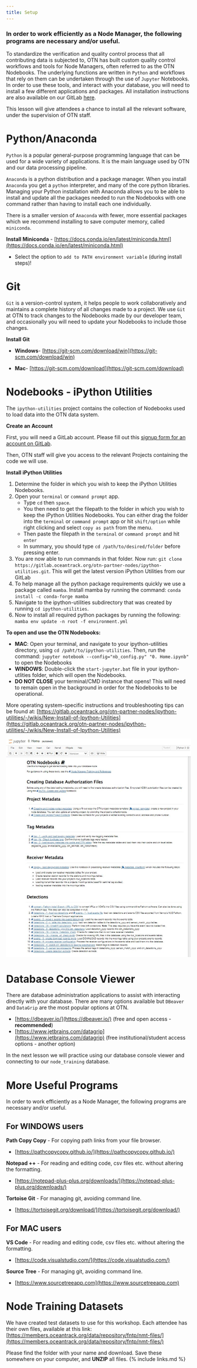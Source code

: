 ```yaml
---
title: Setup
---
```


### In order to work efficiently as a Node Manager, the following programs are necessary and/or useful.

To standardize the verification and quality control process that all contributing data is subjected to, OTN has built custom quality control workflows and tools for Node Managers, often referred to as the OTN Nodebooks. The underlying functions are written in `Python` and workflows that rely on them can be undertaken through the use of `Jupyter` Notebooks. In order to use these tools, and interact with your database, you will need to install a few different applications and packages. All installation instructions are also available on our GitLab [here](https://gitlab.oceantrack.org/otn-partner-nodes/ipython-utilities/-/wikis/home). 

This lesson will give attendees a chance to install all the relevant software, under the supervision of OTN staff.

# Python/Anaconda

`Python` is a popular general-purpose programming language that can be used for a wide variety of applications. It is the main language used by OTN and our data processing pipeline.

`Anaconda` is a python distribution and a package manager. When you install `Anaconda` you get a `python` interpreter, and many of the core python libraries. Managing your Python installation with Anaconda allows you to be able to install and update all the packages needed to run the Nodebooks with one command rather than having to install each one individually. 

There is a smaller version of `Anaconda` with fewer, more essential packages which we recommend installing to save computer memory, called `miniconda`.

 **Install Miniconda** - [https://docs.conda.io/en/latest/miniconda.html](https://docs.conda.io/en/latest/miniconda.html)
  - Select the option to `add to PATH environment variable` (during install steps)!


# Git

`Git` is a version-control system, it helps people to work collaboratively and maintains a complete history of all changes made to a project. We use `Git` at OTN to track changes to the Nodebooks made by our developer team, and occasionally you will need to update your Nodebooks to include those changes.

**Install Git** 

- **Windows**- [https://git-scm.com/download/win](https://git-scm.com/download/win)

- **Mac**- [https://git-scm.com/download](https://git-scm.com/download)


# Nodebooks - iPython Utilities 
The `ipython-utilities` project contains the collection of Nodebooks used to load data into the OTN data system.

**Create an Account**

First, you will need a GitLab account. Please fill out this [signup form for an account on GitLab](https://gitlab.oceantrack.org/users/sign_up).

Then, OTN staff will give you access to the relevant Projects containing the code we will use.

**Install iPython Utilities** 

1. Determine the folder in which you wish to keep the iPython Utilities Nodebooks.
1. Open your `terminal` or `command prompt` app. 
   * Type `cd` then `space`. 
   * You then need to get the filepath to the folder in which you wish to keep the iPython Utilities Nodebooks. You can either drag the folder into the `terminal` or `command prompt` app or hit `shift/option` while right clicking and select `copy as path` from the menu.
   * Then paste the filepath in the `terminal` or `command prompt` and hit `enter`
   * In summary, you should type `cd /path/to/desired/folder` before pressing enter.
1. You are now able to run commands in that folder. Now run: `git clone https://gitlab.oceantrack.org/otn-partner-nodes/ipython-utilities.git`. This will get the latest version iPython Utilities from our GitLab
1. To help manage all the python package requirements quickly we use a package called `mamba`. Install mamba by running the command: `conda install -c conda-forge mamba`
1. Navigate to the ipython-utilities subdirectory that was created by running `cd ipython-utilities`.
1. Now to install all required python packages by running the following: `mamba env update -n root -f environment.yml`

**To open and use the OTN Nodebooks:**
- **MAC**: Open your terminal, and navigate to your ipython-utilities directory, using `cd /paht/to/ipython-utilities`. Then, run the command: `jupyter notebook --config="nb_config.py" "0. Home.ipynb"` to open the Nodebooks
- **WINDOWS**: Double-click the `start-jupyter.bat` file in your ipython-utlities folder, which will open the Nodebooks.
- **DO NOT CLOSE** your terminal/CMD instance that opens! This will need to remain open in the background in order for the Nodebooks to be operational.

More operating system-specific instructions and troubleshooting tips can be found at: [https://gitlab.oceantrack.org/otn-partner-nodes/ipython-utilities/-/wikis/New-Install-of-Ipython-Utilities](https://gitlab.oceantrack.org/otn-partner-nodes/ipython-utilities/-/wikis/New-Install-of-Ipython-Utilities)

![OTN Nodebooks - home page](/fig/home_page.JPG)

# Database Console Viewer

There are database administration applications to assist with interacting directly with your database. There are many options available but `DBeaver` and `DataGrip` are the most popular options at OTN. 

* [https://dbeaver.io/](https://dbeaver.io/) (free and open access - **recommended**)
* [https://www.jetbrains.com/datagrip](https://www.jetbrains.com/datagrip) (free institutional/student access options - another option)

In the next lesson we will practice using our database console viewer and connecting to our `node_training` database.

# More Useful Programs

In order to work efficiently as a Node Manager, the following programs are necessary and/or useful.

## For WINDOWS users

**Path Copy Copy** - For copying path links from your file browser.
* [https://pathcopycopy.github.io/](https://pathcopycopy.github.io/)

**Notepad ++** - For reading and editing code, csv files etc. without altering the formatting.
* [https://notepad-plus-plus.org/downloads/](https://notepad-plus-plus.org/downloads/)

**Tortoise Git** - For managing git, avoiding command line.
* [https://tortoisegit.org/download/](https://tortoisegit.org/download/)

## For MAC users

**VS Code** - For reading and editing code, csv files etc. without altering the formatting.
* [https://code.visualstudio.com/](https://code.visualstudio.com/)

**Source Tree** - For managing git, avoiding command line.
* [https://www.sourcetreeapp.com](https://www.sourcetreeapp.com)

# Node Training Datasets

We have created test datasets to use for this workshop. Each attendee has their own files, available at this link: [https://members.oceantrack.org/data/repository/fntp/nmt-files/](https://members.oceantrack.org/data/repository/fntp/nmt-files/)


Please find the folder with your name and download. Save these somewhere on your computer, and **UNZIP** all files.
{% include links.md %}
